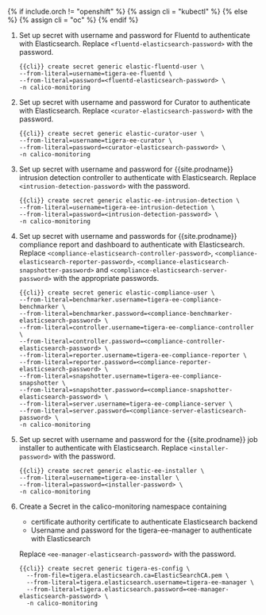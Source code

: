 {% if include.orch != "openshift" %}
  {% assign cli = "kubectl" %}
{% else %}
  {% assign cli = "oc" %}
{% endif %}

1. Set up secret with username and password for Fluentd to authenticate with Elasticsearch.
   Replace `<fluentd-elasticsearch-password>` with the password.
   ```
   {{cli}} create secret generic elastic-fluentd-user \
   --from-literal=username=tigera-ee-fluentd \
   --from-literal=password=<fluentd-elasticsearch-password> \
   -n calico-monitoring
   ```

1. Set up secret with username and password for Curator to authenticate with Elasticsearch.
   Replace `<curator-elasticsearch-password>` with the password.
   ```
   {{cli}} create secret generic elastic-curator-user \
   --from-literal=username=tigera-ee-curator \
   --from-literal=password=<curator-elasticsearch-password> \
   -n calico-monitoring
   ```

1. Set up secret with username and password for {{site.prodname}} intrusion detection controller to authenticate with Elasticsearch.
   Replace `<intrusion-detection-password>` with the password.
   ```
   {{cli}} create secret generic elastic-ee-intrusion-detection \
   --from-literal=username=tigera-ee-intrusion-detection \
   --from-literal=password=<intrusion-detection-password> \
   -n calico-monitoring
   ```


1. Set up secret with username and passwords for {{site.prodname}} compliance report and dashboard to authenticate with Elasticsearch.
   Replace `<compliance-elasticsearch-controller-password>`, `<compliance-elasticsearch-reporter-password>`,
   `<compliance-elasticsearch-snapshotter-password>` and `<compliance-elasticsearch-server-password>` with the appropriate passwords.
   ```
   {{cli}} create secret generic elastic-compliance-user \
   --from-literal=benchmarker.username=tigera-ee-compliance-benchmarker \
   --from-literal=benchmarker.password=<compliance-benchmarker-elasticsearch-password> \
   --from-literal=controller.username=tigera-ee-compliance-controller \
   --from-literal=controller.password=<compliance-controller-elasticsearch-password> \
   --from-literal=reporter.username=tigera-ee-compliance-reporter \
   --from-literal=reporter.password=<compliance-reporter-elasticsearch-password> \
   --from-literal=snapshotter.username=tigera-ee-compliance-snapshotter \
   --from-literal=snapshotter.password=<compliance-snapshotter-elasticsearch-password> \
   --from-literal=server.username=tigera-ee-compliance-server \
   --from-literal=server.password=<compliance-server-elasticsearch-password> \
   -n calico-monitoring
   ```

1. Set up secret with username and password for the {{site.prodname}} job installer to authenticate with Elasticsearch.
   Replace `<installer-password>` with the password.
   ```
   {{cli}} create secret generic elastic-ee-installer \
   --from-literal=username=tigera-ee-installer \
   --from-literal=password=<installer-password> \
   -n calico-monitoring
   ```

1. Create a Secret in the calico-monitoring namespace containing
   * certificate authority certificate to authenticate Elasticsearch backend
   * Username and password for the tigera-ee-manager to authenticate with Elasticsearch

   Replace `<ee-manager-elasticsearch-password>` with the password.

   ```
   {{cli}} create secret generic tigera-es-config \
     --from-file=tigera.elasticsearch.ca=ElasticSearchCA.pem \
     --from-literal=tigera.elasticsearch.username=tigera-ee-manager \
     --from-literal=tigera.elasticsearch.password=<ee-manager-elasticsearch-password> \
     -n calico-monitoring
   ```
